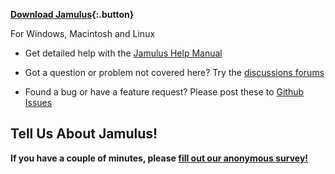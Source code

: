 **[Download Jamulus](https://sourceforge.net/projects/llcon/files/){:.button}**

For Windows, Macintosh and Linux

* Get detailed help with the [Jamulus Help Manual](https://github.com/corrados/jamulus/blob/master/src/res/homepage/manual.md)

* Got a question or problem not covered here? Try the [discussions forums](https://sourceforge.net/p/llcon/discussion/)

* Found a bug or have a feature request? Please post these to [Github Issues](https://github.com/corrados/jamulus/issues)

## Tell Us About Jamulus!

**If you have a couple of minutes, please [fill out our anonymous survey!](https://forms.gle/hSSjsxjWj2Pnp5kr7)**
